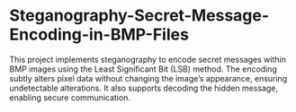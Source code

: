 # Steganography-Secret-Message-Encoding-in-BMP-Files
This project implements steganography to encode secret messages within BMP images using the Least Significant Bit (LSB) method. The encoding subtly alters pixel data without changing the image’s appearance, ensuring undetectable alterations. It also supports decoding the hidden message, enabling secure communication.
